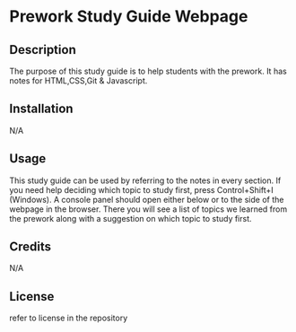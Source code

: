 # Prework Study Guide Webpage

## Description

The purpose of this study guide is to help students with the prework. It has notes for HTML,CSS,Git & Javascript.

## Installation

N/A

## Usage

This study guide can be used by referring to the notes in every section. If you need help deciding which topic to study first, press Control+Shift+I (Windows). A console panel should open either below or to the side of the webpage in the browser. There you will see a list of topics we learned from the prework along with a suggestion on which topic to study first.

## Credits

N/A

## License

refer to license in the repository


